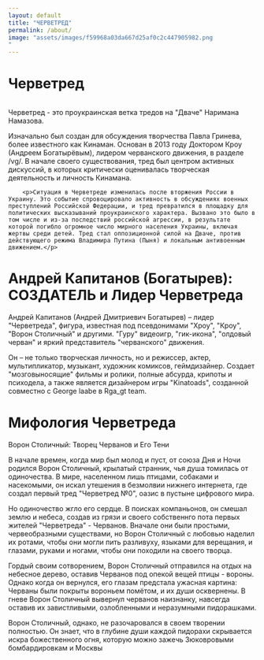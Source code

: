 ```yaml
---
layout: default
title: "ЧЕРВЕТРЕД"
permalink: /about/
image: "assets/images/f59968a03da667d25af0c2c447905982.png
"
---
```


<div class="about-page post">
    <div class="post-header">
        <h1 class="post-title">Черветред</h1>
    </div>
    <div class="post-image-wrapper">
        <img src="" alt="">
    </div>
    <div class="post-content">
        <p>Черветред - это проукраинская ветка тредов на "Дваче" Наримана Намазова.</p>

       
 <p>Изначально был создан для обсуждения творчества Павла Гринева, более известного как Кинаман. Основан в 2013 году Доктором Кроу (Андреем Богатырёвым), лидером черванского движения, в разделе /vg/. В начале своего существования, тред был центром активных дискуссий, в которых критически оценивалась творческая деятельность и личность Кинамана.</p>

        <p>Ситуация в Черветреде изменилась после вторжения России в Украину. Это событие спровоцировало активность в обсуждениях военных преступлений Российской Федерации, и тред превратился в площадку для политических высказываний проукраинского характера. Вызвано это было в том числе и из-за последствий российской агрессии, в результате которой погибло огромное число мирного населения Украины, включая жертвы среди детей. Тред стал оппозиционной силой на Дваче, против действующего режима Владимира Путина (Пыня) и локальным антивоенным движением.</p>



# Андрей Капитанов (Богатырев): СОЗДАТЕЛЬ и Лидер Черветреда

<p>Андрей  Капитанов  (Андрей  Дмитриевич  Богатырев)  –    лидер  "Черветреда",  фигура,  известная  под  псевдонимами  "Хроу",  "Кроу",  "Ворон  Столичный"  и  другими. "Гуру"  видеоигр,  "гик-икона",  "олдовый  черван"  и  яркий  представитель  "черванского"  движения. 

Он  –  не  только  творческая  личность,  но  и  режиссер,  актер,  мультипликатор,  музыкант,  художник  комиксов,  геймдизайнер. Создает  "мозговыносящие"  фильмы  и  ролики,  полные  абсурда,  крипоты  и  психодела,  а  также  является  дизайнером  игры  "Kinatoads",  созданной  совместно  с  George  laabe  в  Rga_gt  team.</p>

# Мифология Черветреда

<p>Ворон Столичный:  Творец Черванов и Его Тени

В начале времен, когда мир был молод и пуст,  от союза Дня и Ночи родился Ворон Столичный, крылатый странник,  чья душа томилась от одиночества.  В мире, населенном лишь  птицами, собаками и насекомыми,  он искал  утешения  в  безмолвии  нижнего  интернета,  где  создал  первый  тред  "Черветред №0",  оазис  в  пустыне  цифрового  мира. 

Но  одиночество  жгло  его  сердце.  В  поисках  компаньонов,  он  смешал  землю  и  небеса,  создав  из  грязи  и  своего  собственнго  пота  первых  жителей  "Черветреда" - Черванов.  Вначале  они  были  простыми,  червеобразными  существами,  но  Ворон  Столичный  с  любовью  наделил  их  ротами,  чтобы  они  могли  пить  разливуху,  языками  для  верещания,  и  глазами,  руками  и  ногами,  чтобы  они  походили  на  своего  творца. 

Гордый  своим  сотворением,  Ворон  Столичный  отправился  на  отдых  на  небесное  дерево,  оставив  Черванов  под  опекой  вещей птицы - вороны.  Однако  когда  он  вернулся,  его  глазам  предстала  ужасная  картина:  Черваны  были  покрыты вороньем помётом,  и  их  души  осквернены.  В  гневе  Ворон  Столичный  вывернул черванов наизнанку,  навсегда  оставив  их  завистливыми,  озлобленными  и  неразумными пидорашками. 

Ворон  Столичный,  однако,  не  разочаровался  в  своем  творении  полностью.  Он  знает,  что  в  глубине  души  каждой пидорахи  скрывается  искра  божественного  огня,  которую  можно  зажечь Зюковровыми бомбардировкам и Москвы</p>
    </div>
</div>
